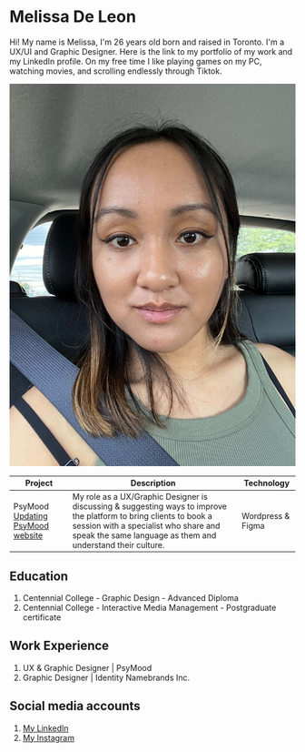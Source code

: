 # Melissa De Leon
Hi! My name is Melissa, I'm 26 years old born and raised in Toronto. I'm a UX/UI and Graphic Designer. Here is the link to my portfolio of my work and my LinkedIn profile. On my free time I like playing games on my PC, watching movies, and scrolling endlessly through Tiktok.

![My profile picture](profile-pic-github.jpg)


| Project | Description | Technology | 
| ----------- | ----------- | ----------- |
| PsyMood [Updating PsyMood website](https://www.melissa-deleon.ca/psymood-website) | My role as a UX/Graphic Designer is discussing & suggesting ways to improve the platform to bring clients to book a session with a specialist who share and speak the same language as them and understand their culture. | Wordpress & Figma |


## Education
1. Centennial College - Graphic Design - Advanced Diploma
2. Centennial College - Interactive Media Management - Postgraduate certificate

## Work Experience
1. UX & Graphic Designer | PsyMood
2. Graphic Designer | Identity Namebrands Inc.

## Social media accounts
1. [My LinkedIn](https://www.linkedin.com/in/melissa-de-leon-08074013a/)
2. [My Instagram](https://www.instagram.com/melissad.leon/?igshid=NGVhN2U2NjQ0Yg%3D%3D)   
